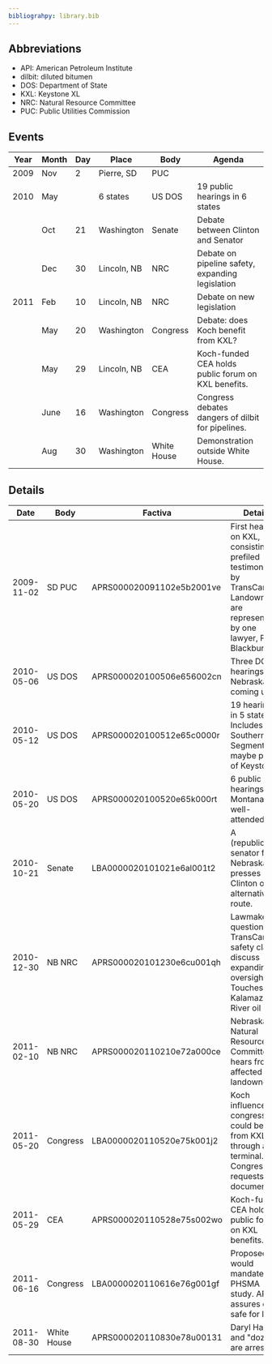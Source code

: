 ```yaml
---
bibliograhpy: library.bib
---
```


## Abbreviations

* API: American Petroleum Institute
* dilbit: diluted bitumen
* DOS: Department of State
* KXL: Keystone XL
* NRC: Natural Resource Committee
* PUC: Public Utilities Commission

## Events

Year    | Month | Day   | Place         | Body          | Agenda
---     | ---   | ---   | -----         | -----         | -----------------
2009    | Nov   | 2     | Pierre, SD    | PUC           | 
2010    | May   |       | 6 states      | US DOS        | 19 public hearings in 6 states
</br>   | Oct   | 21    | Washington    | Senate        | Debate between Clinton and Senator
</br>   | Dec   | 30    | Lincoln, NB   | NRC           | Debate on pipeline safety, expanding legislation
2011    | Feb   | 10    | Lincoln, NB   | NRC           | Debate on new legislation
</br>   | May   | 20    | Washington    | Congress      | Debate: does Koch benefit from KXL?
</br>   | May   | 29    | Lincoln, NB   | CEA           | Koch-funded CEA holds public forum on KXL benefits.
</br>   | June  | 16    | Washington    | Congress      | Congress debates dangers of dilbit for pipelines.
</br>   | Aug   | 30    | Washington    | White House   | Demonstration outside White House.

## Details

Date        | Body          | Factiva                   | Details
---         | ---           | ------                    | ------------------
2009-11-02  | SD PUC        | APRS000020091102e5b2001ve | First hearing on KXL, consisting of prefiled testimonies by TransCanada. Landowners are represented by one lawyer, Paul Blackburn.
2010-05-06  | US DOS        | APRS000020100506e656002cn | Three DOS hearings in Nebraska coming up.
2010-05-12  | US DOS        | APRS000020100512e65c0000r | 19 hearings in 5 states. Includes Southern Segment and maybe parts of Keystone?
2010-05-20  | US DOS        | APRS000020100520e65k000rt | 6 public hearings in Montana, not well-attended.
2010-10-21  | Senate        | LBA0000020101021e6al001t2 | A (republican) senator from Nebraska presses Clinton on alternative route. 
2010-12-30  | NB NRC        | APRS000020101230e6cu001qh | Lawmakers question TransCanada safety claims, discuss expanding oversight. Touches on Kalamazoo River oil spill.
2011-02-10  | NB NRC        | APRS000020110210e72a000ce | Nebraska Natural Resource Committee hears from affected landowners.
2011-05-20  | Congress      | LBA0000020110520e75k001j2 | Koch influences congress and could benefit from KXL through an oil terminal. Congress requests document.
2011-05-29  | CEA           | APRS000020110528e75s002wo | Koch-funded CEA holds public forum on KXL benefits.
2011-06-16  | Congress      | LBA0000020110616e76g001gf | Proposed law would mandate PHSMA study. API assures dilbit safe for lines.
2011-08-30  | White House   | APRS000020110830e78u00131 | Daryl Hannah and "dozenz" are arrested.